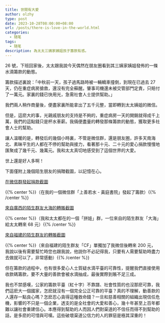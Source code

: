 ```yaml
---
title: 世間有大愛
author: olzhy
type: post
date: 2023-10-28T08:00:00+08:00
url: /posts/there-is-love-in-the-world.html
categories:
  - 随笔
tags:
  - 随笔
description: 為太太三姨家姨姐孩子籌款有感。
---
```


26 號，下班回家後，太太跟我說今天偶然在朋友圈看到其三姨家姨姐發佈的一條水滴籌款的動態。

籌款描述裏說：「中秋前一天，孩子過馬路時被一輛轎車撞倒，到現在已過去 27 天，仍在重症病房搶救，還沒有完全蘇醒。肇事司機還未被交管部門定責，只賠付了一萬元。家裏的錢已快用光，急需社會人士提供幫助。」

我們兩人稍作商量後，便盡家裏所能拿出了五千元整，當即轉到太太姨姐的微信。

但是，這麽大的事，光親戚朋友的支持是不夠的，重症病房一天的開銷就得成千上萬，我們的這點錢只是杯水車薪。我倆便盡量的轉發那條籌款的動態，獲取更多社會人士的幫助。

讓人溫暖的是，轉發后的幾個小時裏，不管是微信群，還是朋友圈，許多天南海北、素昧平生的人都在不停的幫助與接力，看著那十元、二十元的愛心捐款慢慢地匯聚成了幾千元、幾萬元。我和太太真切地感受到了這個世界的大愛。

世上還是好人多啊！

下面僅附上幾個陌生朋友的捐贈截圖，以記憶在心。

[在微信群發起捐款截圖](https://olzhy.github.io/static/images/uploads/2023/10/there-is-love-in-the-world-1.jpg#center)

{{% center %}}（在我的一個微信群「上善若水 - 黃庭書院」發起了籌款）{{% /center %}}

[來自廣西的陌生群友大海的轉賬截圖](https://olzhy.github.io/static/images/uploads/2023/10/there-is-love-in-the-world-2.jpg#center)

{{% center %}}（我和太太都在的一個「拼娃」群，一位來自的陌生群友「大海」給太太轉來 68 元）{{% /center %}}

[來自福建的陌生群友的轉賬截圖](https://olzhy.github.io/static/images/uploads/2023/10/there-is-love-in-the-world-3.jpg#center)

{{% center %}}（來自福建的陌生群友「CF」單獨加了我微信後轉來 200 元，我說以後有需要幫忙時您也跟我說，他説你不必記得我，只要有人需要幫助時盡力去做就可以了，非常感動）{{% /center %}}

但在籌款的過程中，也有很多愛心人士質疑水滴平臺的可靠性，提醒我們直接使用收款碼籌款，要不大量的善款會被水滴抽成，最後實際到賬不足三成。

我也不禁感嘆，公家的籌款平臺（紅十字）不靠譜、社會性質的也沒那麽可靠，我們這麽大一個國家，怎麽就沒有一個完全公正可靠的平臺？真的不理解，動善款的人還存一點良心嗎？怎麽忍心貪得這種救命錢？一旦和慈善相關的組織出現信任危機，影響的不只是一個企業，透支的是全社會的大愛和善心，幾十年甚至上百年都難以讓社會重建信心。本應得到幫助的人而因人們對渠道的不信任而得不到幫助的話，是多麽的可惜與可嘆。這些破壞渠道公信力的人的罪惡是極其深重的！
